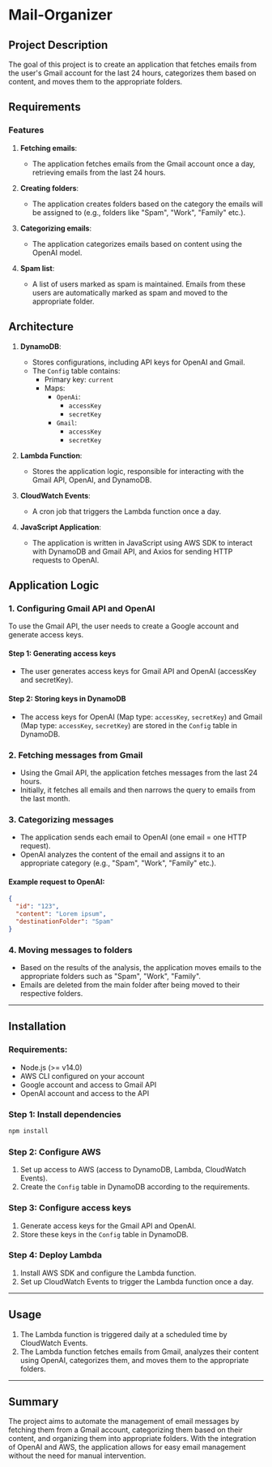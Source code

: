 # Mail-Organizer

## Project Description

The goal of this project is to create an application that fetches emails from the user's Gmail account for the last 24 hours, categorizes them based on content, and moves them to the appropriate folders.

## Requirements

### Features

1. **Fetching emails**:
   - The application fetches emails from the Gmail account once a day, retrieving emails from the last 24 hours.

2. **Creating folders**:
   - The application creates folders based on the category the emails will be assigned to (e.g., folders like "Spam", "Work", "Family" etc.).

3. **Categorizing emails**:
   - The application categorizes emails based on content using the OpenAI model.

4. **Spam list**:
   - A list of users marked as spam is maintained. Emails from these users are automatically marked as spam and moved to the appropriate folder.

## Architecture

1. **DynamoDB**:
   - Stores configurations, including API keys for OpenAI and Gmail.
   - The `Config` table contains:
     - Primary key: `current`
     - Maps:
       - `OpenAi`:
         - `accessKey`
         - `secretKey`
       - `Gmail`:
         - `accessKey`
         - `secretKey`

2. **Lambda Function**:
   - Stores the application logic, responsible for interacting with the Gmail API, OpenAI, and DynamoDB.
   
3. **CloudWatch Events**:
   - A cron job that triggers the Lambda function once a day.

4. **JavaScript Application**:
   - The application is written in JavaScript using AWS SDK to interact with DynamoDB and Gmail API, and Axios for sending HTTP requests to OpenAI.

## Application Logic

### 1. **Configuring Gmail API and OpenAI**

To use the Gmail API, the user needs to create a Google account and generate access keys.

#### Step 1: Generating access keys
- The user generates access keys for Gmail API and OpenAI (accessKey and secretKey).
  
#### Step 2: Storing keys in DynamoDB
- The access keys for OpenAI (Map type: `accessKey`, `secretKey`) and Gmail (Map type: `accessKey`, `secretKey`) are stored in the `Config` table in DynamoDB.

### 2. **Fetching messages from Gmail**

- Using the Gmail API, the application fetches messages from the last 24 hours.
- Initially, it fetches all emails and then narrows the query to emails from the last month.

### 3. **Categorizing messages**

- The application sends each email to OpenAI (one email = one HTTP request).
- OpenAI analyzes the content of the email and assigns it to an appropriate category (e.g., "Spam", "Work", "Family" etc.).

#### Example request to OpenAI:

```json
{
  "id": "123",
  "content": "Lorem ipsum",
  "destinationFolder": "Spam"
}
```

### 4. **Moving messages to folders**

- Based on the results of the analysis, the application moves emails to the appropriate folders such as "Spam", "Work", "Family".
- Emails are deleted from the main folder after being moved to their respective folders.

---

## Installation

### Requirements:

- Node.js (>= v14.0)
- AWS CLI configured on your account
- Google account and access to Gmail API
- OpenAI account and access to the API

### Step 1: Install dependencies

```bash
npm install
```

### Step 2: Configure AWS

1. Set up access to AWS (access to DynamoDB, Lambda, CloudWatch Events).
2. Create the `Config` table in DynamoDB according to the requirements.

### Step 3: Configure access keys

1. Generate access keys for the Gmail API and OpenAI.
2. Store these keys in the `Config` table in DynamoDB.

### Step 4: Deploy Lambda

1. Install AWS SDK and configure the Lambda function.
2. Set up CloudWatch Events to trigger the Lambda function once a day.

---

## Usage

1. The Lambda function is triggered daily at a scheduled time by CloudWatch Events.
2. The Lambda function fetches emails from Gmail, analyzes their content using OpenAI, categorizes them, and moves them to the appropriate folders.

---

## Summary

The project aims to automate the management of email messages by fetching them from a Gmail account, categorizing them based on their content, and organizing them into appropriate folders. With the integration of OpenAI and AWS, the application allows for easy email management without the need for manual intervention.